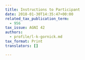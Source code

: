 ```yaml
---
title: Instructions to Participant
date: 2018-01-30T14:35:47+00:00
related_tax_publication_term:
  - 956
tax_issue: AGNI 42
authors:
  - profile/l-k-gornick.md
tax_format: Print
translators: []

---
```

